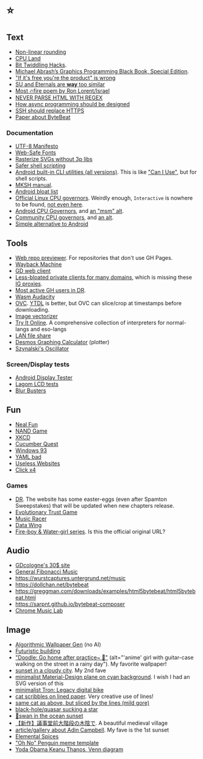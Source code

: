 # ⭐

## Text
- [Non-linear rounding](https://brodowsky.it-sky.net/2015/02/06/geometric-and-harmonic-rounding)
- [CPU Land](https://cpu.land)
- [Bit Twiddling Hacks](https://graphics.stanford.edu/~seander/bithacks.html).
- [Michael Abrash’s Graphics Programming Black Book, Special Edition](https://jagregory.com/abrash-black-book).
- ["If it's free you're the product" is wrong](https://techdirt.com/2012/12/20/stop-saying-if-youre-not-paying-youre-product)
- [SU and Eternals are **way** too similar](https://vulture.com/2022/01/eternals-is-just-the-plot-of-steven-universe.html)
- [Most 🔥fire poem by Ron Lorent/Israel](https://cdn.verbub.com/images/ella-queria-signos-de-admiracion-el-le-daba-signos-de-interrogacion-el-112821.jpg)
- [NEVER PARSE HTML WITH REGEX](https://stackoverflow.com/questions/1732348/regex-match-open-tags-except-xhtml-self-contained-tags/1732454#1732454)
- [How async programming should be designed](https://journal.stuffwithstuff.com/2015/02/01/what-color-is-your-function)
- [SSH should replace HTTPS](https://shazow.net/posts/ssh-how-does-it-even)
- [Paper about ByteBeat](https://countercomplex.blogspot.com/2011/10/algorithmic-symphonies-from-one-line-of.html)

### Documentation
- [UTF-8 Manifesto](https://utf8everywhere.org)
- [Web-Safe Fonts](https://developer.mozilla.org/en-US/docs/Learn/CSS/Styling_text/Fundamentals#web_safe_fonts)
- [Rasterize SVGs without 3p libs](https://stackoverflow.com/questions/3975499/convert-svg-to-image-jpeg-png-etc-in-the-browser/74026755#74026755)
- [Safer shell scripting](https://sipb.mit.edu/doc/safe-shell)
- [Android built-in CLI utilities (all versions)](https://chromium.googlesource.com/aosp/platform/system/core/+/refs/heads/upstream/shell_and_utilities). This is like ["Can I Use"](https://caniuse.com), but for shell scripts.
- [MKSH manual](http://mirbsd.org/htman/i386/man1/mksh.htm).
- [Android bloat list](https://github.com/0x192/universal-android-debloater/blob/main/resources/assets/uad_lists.json)
- [Official Linux CPU governors](https://www.kernel.org/doc/html/latest/admin-guide/pm/cpufreq.html#generic-scaling-governors). Weirdly enough, `Interactive` is nowhere to be found, [not even here](https://www.kernel.org/doc/Documentation/cpu-freq/governors.txt).
- [Android CPU Governors](https://android.googlesource.com/kernel/common/+/a7827a2a60218b25f222b54f77ed38f57aebe08b/Documentation/cpu-freq/governors.txt), and [an "msm" alt](https://android.googlesource.com/kernel/msm/+/android-msm-marlin-3.18-nougat-dr1/Documentation/cpu-freq/governors.txt).
- [Community CPU governors](https://forum.xda-developers.com/t/cpu-governors-explained.1736168), and [an alt](https://xdaforums.com/t/cpu-governors-explained.1663809/).
- [Simple alternative to Android](https://postmarketos.org)

## Tools
- [Web repo previewer](http://htmlpreview.github.io). For repositories that don't use GH Pages.
- [Wayback Machine](https://archive.org/web)
- [GD web client](https://gdbrowser.com)
- [Less-bloated private clients for many domains](https://codeberg.org/PrivacyDev/DPR-addon/src/branch/master/README.md#redirects), which is missing these [IG proxies](https://codeberg.org/ThePenguinDev/Proxigram/wiki/Instances).
- [Most active GH users in DR](https://committers.top/dominican_republic_public).
- [Wasm Audacity](https://wavacity.com)
- [OVC](https://onlinevideoconverter.com). [YTDL](https://github.com/ytdl-org/youtube-dl) is better, but OVC can slice/crop at timestamps before downloading.
- [Image vectorizer](https://svgco.de)
- [Try It Online](https://tio.run). A comprehensive collection of interpreters for normal-langs and eso-langs
- [LAN file share](https://pairdrop.net)
- [Desmos Graphing Calculator](https://desmos.com/calculator) (plotter)
- [Szynalski's Oscillator](https://szynalski.com/tone-generator)

### Screen/Display tests
- [Android Display Tester](https://play.google.com/store/apps/details?id=com.gombosdev.displaytester)
- [Lagom LCD tests](http://lagom.nl/lcd-test)
- [Blur Busters](https://testufo.com)

## Fun
- [Neal Fun](https://neal.fun)
- [NAND Game](https://nandgame.com)
- [XKCD](https://xkcd.com)
- [Cucumber Quest](https://cucumber.gigidigi.com/cq/page-1)
- [Windows 93](https://windows93.net)
- [YAML bad](https://noyaml.com)
- [Useless Websites](https://theuselessweb.com)
- [Click x4](https://clickclickclick.click)

### Games
- [DR](https://deltarune.com). The website has some easter-eggs (even after Spamton Sweepstakes) that will be updated when new chapters release.
- [Evolutionary Trust Game](http://ncase.me/trust)
- [Music Racer](https://play.google.com/store/apps/details?id=com.abstractart.music_racer)
- [Data Wing](https://play.google.com/store/apps/details?id=com.DanVogt.DATAWING)
- [Fire-boy & Water-girl series](https://fireboynwatergirl.com). Is this the official original URL?

## Audio
- [GDcologne's 30$ site](https://thirtydollar.website)
- [General Fibonacci Music](https://marcthespark.github.io/FibonacciMusicBox)
- https://wurstcaptures.untergrund.net/music
- https://dollchan.net/bytebeat
- https://greggman.com/downloads/examples/html5bytebeat/html5bytebeat.html
- https://sarpnt.github.io/bytebeat-composer
- [Chrome Music Lab](https://musiclab.chromeexperiments.com)

## Image
- [Algorithmic Wallpaper Gen](https://bggenerator.com) (no AI)
- [Futuristic building](https://cdn.midjourney.com/611bfcf1-78df-4dd2-853f-59d15efd6324/0_2.webp)
- ["Doodle: Go home after practice~ 🎸"](https://twitter.com/ttguweiz/status/789792797041635328) (alt="'anime' girl with guitar-case walking on the street in a rainy day"). My favorite wallpaper!
- [sunset in a cloudy city](https://pixiv.net/en/artworks/53727984). My 2nd fave
- [minimalist Material-Design plane on cyan background](https://pinterest.com/pin/652670170976893995). I wish I had an SVG version of this
- [minimalist Tron: Legacy digital bike](https://wallpapercave.com/wp/wp4939898.jpg)
- [cat scribbles on lined paper](https://i.imgur.com/LiaZKxX.jpg). Very creative use of lines!
- [same cat as above, but sliced by the lines (mild gore)](https://i.imgur.com/V3AZ5S0.jpeg)
- [black-hole/quasar sucking a star](https://deviantart.com/andrewvideos510art/art/Blaze-To-Galaxy-828750511)
- [🦢swan in the ocean sunset](https://pinterest.com/pin/swan-digital-art-4k-background--688558230527276725)
- [【新作】議事堂前大階段の木陰で](https://twitter.com/yyish/status/1614067352236326912?s=20&t=m9Vux0MvlMd1aBIMSAwhzQ). A beautiful medieval village
- [article/gallery about Adin Campbell](https://designyoutrust.com/2020/04/these-surreal-landscapes-look-like-they-are-from-another-planet). My fave is the 1st sunset
- [Elemental Spices](https://i.redd.it/q2fzkh53in171.jpg)
- ["Oh No" Penguin meme template](https://i.pinimg.com/736x/cc/f9/a0/ccf9a0a1f853d06263faa3e29f7c2702.jpg)
- [Yoda Obama Keanu Thanos, Venn diagram](https://reddit.com/r/memes/comments/cbzu2u/credit_to_udiebetic_dodobird_it_didnt_let_me)
